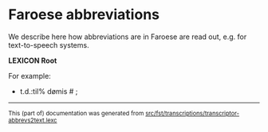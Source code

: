 

# Faroese abbreviations                               

We describe here how abbreviations are in Faroese are read out, e.g.
for text-to-speech systems.

**LEXICON Root**

For example:

* t.d.:til% dømis # ;  

* * *

<small>This (part of) documentation was generated from [src/fst/transcriptions/transcriptor-abbrevs2text.lexc](https://github.com/giellalt/lang-fao/blob/main/src/fst/transcriptions/transcriptor-abbrevs2text.lexc)</small>
